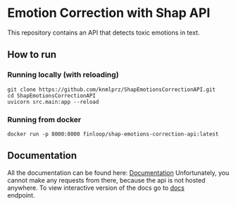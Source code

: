 # Emotion Correction with Shap API
This repository contains an API that detects toxic emotions in text.

## How to run

### Running locally (with reloading)
```commandline
git clone https://github.com/knmlprz/ShapEmotionsCorrectionAPI.git
cd ShapEmotionsCorrectionAPI
uvicorn src.main:app --reload
```

### Running from docker
```text
docker run -p 8000:8000 finloop/shap-emotions-correction-api:latest
```

## Documentation
All the documentation can be found here: [Documentation](https://knmlprz.github.io/ShapEmotionsCorrectionAPI/)
Unfortunately, you cannot make any requests from there, because the api is not 
hosted anywhere. To view interactive version of the docs go to [docs](localhost:8000/docs)  
endpoint.